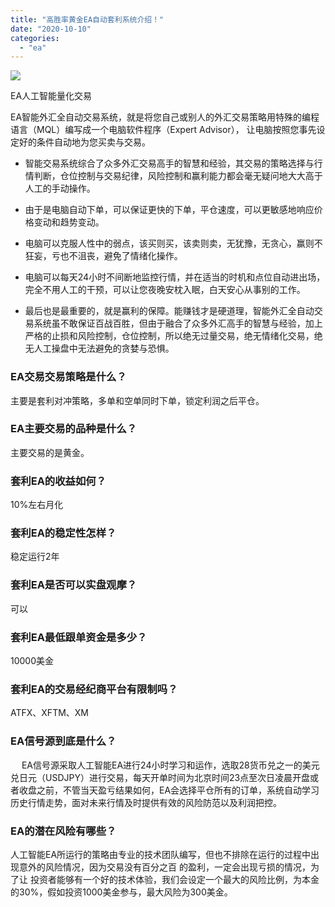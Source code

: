 ```yaml
---
title: "高胜率黄金EA自动套利系统介绍！"
date: "2020-10-10"
categories: 
  - "ea"
---
```


![](https://cdn.fendou.la/dou/2021/09/ea-trder.jpg)

EA人工智能量化交易

EA智能外汇全自动交易系统，就是将您自己或别人的外汇交易策略用特殊的编程语言（MQL）编写成一个电脑软件程序（Expert Advisor）， 让电脑按照您事先设定好的条件自动地为您买卖与交易。

- 智能交易系统综合了众多外汇交易高手的智慧和经验，其交易的策略选择与行情判断，仓位控制与交易纪律，风险控制和赢利能力都会毫无疑问地大大高于人工的手动操作。

- 由于是电脑自动下单，可以保证更快的下单，平仓速度，可以更敏感地响应价格变动和趋势变动。

- 电脑可以克服人性中的弱点，该买则买，该卖则卖，无犹豫，无贪心，赢则不狂妄，亏也不沮丧，避免了情绪化操作。

- 电脑可以每天24小时不间断地监控行情，并在适当的时机和点位自动进出场，完全不用人工的干预，可以让您夜晚安枕入眠，白天安心从事别的工作。

- 最后也是最重要的，就是赢利的保障。能赚钱才是硬道理，智能外汇全自动交易系统虽不敢保证百战百胜，但由于融合了众多外汇高手的智慧与经验，加上严格的止损和风险控制，仓位控制，所以绝无过量交易，绝无情绪化交易，绝无人工操盘中无法避免的贪婪与恐惧。

### EA交易交易策略是什么？

主要是套利对冲策略，多单和空单同时下单，锁定利润之后平仓。

### EA主要交易的品种是什么？

主要交易的是黄金。

### 套利EA的收益如何？

10%左右月化

### 套利EA的稳定性怎样？

稳定运行2年

### 套利EA是否可以实盘观摩？

可以

### 套利EA最低跟单资金是多少？

10000美金

### 套利EA的交易经纪商平台有限制吗？

ATFX、XFTM、XM

### EA信号源到底是什么？

　 EA信号源采取人工智能EA进行24小时学习和运作，选取28货币兑之一的美元兑日元（USDJPY）进行交易，每天开单时间为北京时间23点至次日凌晨开盘或者收盘之前，不管当天盈亏结果如何，EA会选择平仓所有的订单，系统自动学习历史行情走势，面对未来行情及时提供有效的风险防范以及利润把控。  

### EA的潜在风险有哪些？

人工智能EA所运行的策略由专业的技术团队编写，但也不排除在运行的过程中出现意外的风险情况，因为交易没有百分之百 的盈利，一定会出现亏损的情况，为了让 投资者能够有一个好的技术体验，我们会设定一个最大的风险比例，为本金的30%，假如投资1000美金参与，最大风险为300美金。
